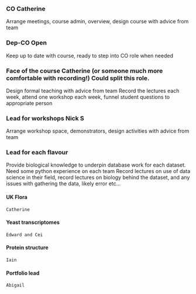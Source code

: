 ### CO Catherine
Arrange meetings, course admin, overview, design course with advice from team

### Dep-CO Open
Keep up to date with course, ready to step into CO role when needed

### Face of the course Catherine (or someone much more comfortable with recording!)  Could split this role.
Design formal teaching with advice from team
Record the lectures each week, attend one workshop each week, funnel student questions to appropriate person

### Lead for workshops Nick S 
Arrange workshop space, demonstrators, design activities with advice from team

### Lead for each flavour
Provide biological knowledge to underpin database work for each dataset.  Need some python experience on each team
Record lectures on use of data science in their field, record lectures on biology behind the dataset, and any issues with gathering the data, likely error etc...
#### UK Flora
    Catherine
#### Yeast transcriptomes
    Edward and Cei
#### Protein structure
    Iain
    
#### Portfolio lead
    Abigail